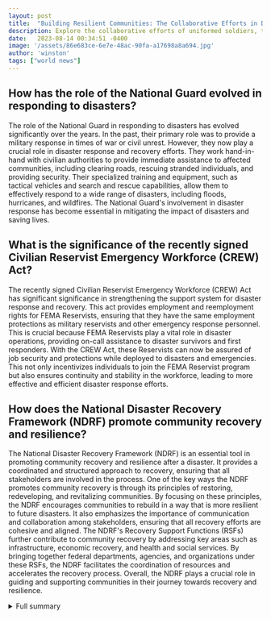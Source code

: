 ```yaml
---
layout: post
title:  "Building Resilient Communities: The Collaborative Efforts in Disaster Response and Recovery"
description: Explore the collaborative efforts of uniformed soldiers, the National Guard, FEMA Reservists, and the National Disaster Recovery Framework in providing timely and comprehensive assistance to disaster-affected communities.
date:   2023-08-14 00:34:51 -0400
image: '/assets/86e683ce-6e7e-48ac-90fa-a17698a8a694.jpg'
author: 'winston'
tags: ["world news"]
---
```


## How has the role of the National Guard evolved in responding to disasters?
The role of the National Guard in responding to disasters has evolved significantly over the years. In the past, their primary role was to provide a military response in times of war or civil unrest. However, they now play a crucial role in disaster response and recovery efforts. They work hand-in-hand with civilian authorities to provide immediate assistance to affected communities, including clearing roads, rescuing stranded individuals, and providing security. Their specialized training and equipment, such as tactical vehicles and search and rescue capabilities, allow them to effectively respond to a wide range of disasters, including floods, hurricanes, and wildfires. The National Guard's involvement in disaster response has become essential in mitigating the impact of disasters and saving lives.

## What is the significance of the recently signed Civilian Reservist Emergency Workforce (CREW) Act?
The recently signed Civilian Reservist Emergency Workforce (CREW) Act has significant significance in strengthening the support system for disaster response and recovery. This act provides employment and reemployment rights for FEMA Reservists, ensuring that they have the same employment protections as military reservists and other emergency response personnel. This is crucial because FEMA Reservists play a vital role in disaster operations, providing on-call assistance to disaster survivors and first responders. With the CREW Act, these Reservists can now be assured of job security and protections while deployed to disasters and emergencies. This not only incentivizes individuals to join the FEMA Reservist program but also ensures continuity and stability in the workforce, leading to more effective and efficient disaster response efforts.

## How does the National Disaster Recovery Framework (NDRF) promote community recovery and resilience?
The National Disaster Recovery Framework (NDRF) is an essential tool in promoting community recovery and resilience after a disaster. It provides a coordinated and structured approach to recovery, ensuring that all stakeholders are involved in the process. One of the key ways the NDRF promotes community recovery is through its principles of restoring, redeveloping, and revitalizing communities. By focusing on these principles, the NDRF encourages communities to rebuild in a way that is more resilient to future disasters. It also emphasizes the importance of communication and collaboration among stakeholders, ensuring that all recovery efforts are cohesive and aligned. The NDRF's Recovery Support Functions (RSFs) further contribute to community recovery by addressing key areas such as infrastructure, economic recovery, and health and social services. By bringing together federal departments, agencies, and organizations under these RSFs, the NDRF facilitates the coordination of resources and accelerates the recovery process. Overall, the NDRF plays a crucial role in guiding and supporting communities in their journey towards recovery and resilience.


<details>
        <summary>Full summary</summary>
<p>While driving through the disaster zone with a volunteer relief worker, we noticed uniformed soldiers at some of the checkpoints. This is the first sighting of soldiers in the area, which suggests that national assistance is now starting to arrive.</p>
<p>Meanwhile, in another part of the country, a severe winter storm in Texas caused massive power outages in February 2021. The deployment of the National Guard was crucial in response to the winter storm. National Guard members cleared roads and assisted stranded drivers, bringing Texans to warming shelters. Their collaboration with civilian authorities was commendable, as they worked together to strengthen and expand local disaster response capacity.</p>
<p>Not only are the National Guard involved in responding to natural disasters, but they also play a vital role in saving lives and protecting property during human-made disasters. Their swift water rescues and use of tactical vehicles in flood situations have been instrumental in mitigating the impact of such calamities. Their airlift missions in response to hurricanes have allowed for large-scale evacuation plans to be executed efficiently.</p>
<p>In addition to the National Guard, FEMA (Federal Emergency Management Agency) consistently seeks talented and hard-working individuals who are eager to assist disaster survivors and first responders on an on-call basis as Reservist employees. Reservists travel, receive training, build professional networks, and support those in need. The work is available intermittently, and applicants must commit to working on an on-call basis, being available to travel within 24-48 hours and being deployed for 30 or more days.</p>
<p>The recently signed Civilian Reservist Emergency Workforce (CREW) Act provides employment and reemployment rights for FEMA Reservists when they are deployed to disasters and emergencies on behalf of FEMA. This legislation ensures that they have the same protections as military reservists, national guard members, national disaster medical service, and urban search and rescue system members. FEMA is in the process of implementing this important legislation to protect the full-time employment of Reservists.</p>
<p>FEMA, with its thousands of staff deployed to disaster operations across the country and U.S. territories, also maintains a cadre of more than 4,000 reservists. Their resources and current information about major disaster declarations can be found on their website, providing valuable support to those affected by disasters.</p>
<p>To facilitate effective recovery support to disaster-impacted states, tribes, territorial, and local jurisdictions, the National Disaster Recovery Framework (NDRF) was established. The NDRF focuses on restoring, redeveloping, and revitalizing communities in a way that builds a more resilient nation. It defines eight principles that guide recovery core capability development and recovery support activities.</p>
<p>The NDRF outlines a coordinating structure that ensures communication and collaboration among all stakeholders, provides guidance for pre- and post-disaster recovery planning, and assigns roles and responsibilities to recovery coordinators and other stakeholders. It promotes the opportunity to rebuild stronger, smarter, and safer communities.</p>
<p>Six Recovery Support Functions (RSFs) have been identified within the NDRF as the coordinating structure for key areas of recovery assistance. These include Infrastructure Systems, Economic Recovery, Natural &amp; Cultural Resources, Health and Social Services, Community Assistance, and Housing Recovery. The RSFs bring federal departments, agencies, and supporting organizations together to focus on community recovery needs and facilitate the coordination of resources to accelerate the recovery process.</p>
<p>The Recovery Support Function Leadership Group (RSFLG) plays a crucial role in coordinating disaster recovery work across the RSFs and prioritizing resources to support recovery efforts effectively. This group ensures that federal assistance is delivered in a unified and coordinated manner.</p>
<p>Overall, the collaborative efforts of uniformed soldiers, the National Guard, FEMA Reservists, and the National Disaster Recovery Framework demonstrate the commitment to providing timely and comprehensive assistance to disaster-affected communities. Their dedication to saving lives, protecting property, and supporting recovery efforts is commendable. Together, they form a strong and resilient support system that helps communities overcome the challenges posed by natural and human-made disasters.</p>
</details>